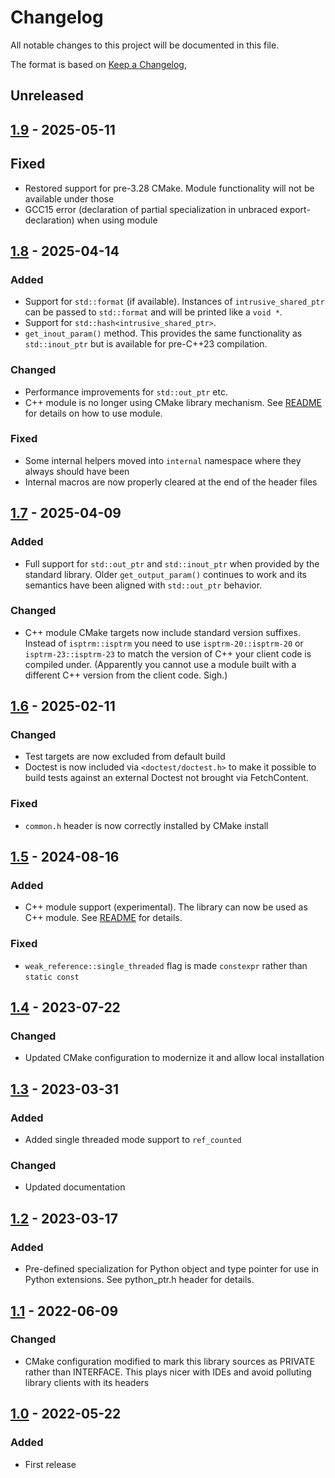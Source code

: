# Changelog
All notable changes to this project will be documented in this file.

The format is based on [Keep a Changelog](https://keepachangelog.com/en/1.0.0/),

## Unreleased

## [1.9] - 2025-05-11

## Fixed
- Restored support for pre-3.28 CMake. Module functionality will not be available under those
- GCC15 error (declaration of partial specialization in unbraced export-declaration) when using module 

## [1.8] - 2025-04-14

### Added
- Support for `std::format` (if available). Instances of `intrusive_shared_ptr` can be passed to `std::format`
  and will be printed like a `void *`.
- Support for `std::hash<intrusive_shared_ptr>`. 
- `get_inout_param()` method. This provides the same functionality as `std::inout_ptr` but is available for pre-C++23 compilation.

### Changed
- Performance improvements for `std::out_ptr` etc.
- C++ module is no longer using CMake library mechanism. See [README](README.md) for details on how to use module.

### Fixed
- Some internal helpers moved into `internal` namespace where they always should have been
- Internal macros are now properly cleared at the end of the header files 

## [1.7] - 2025-04-09

### Added
- Full support for `std::out_ptr` and `std::inout_ptr` when provided by the standard library.
  Older `get_output_param()` continues to work and its semantics have been aligned with `std::out_ptr`
  behavior.

### Changed
- C++ module CMake targets now include standard version suffixes. Instead of `isptrm::isptrm` you need
  to use `isptrm-20::isptrm-20` or `isptrm-23::isptrm-23` to match the version of C++ your client code 
  is compiled under. (Apparently you cannot use a module built with a different C++ version from the
  client code. Sigh.)

## [1.6] - 2025-02-11

### Changed
- Test targets are now excluded from default build
- Doctest is now included via `<doctest/doctest.h>` to make it possible to build 
  tests against an external Doctest not brought via FetchContent. 

### Fixed
- `common.h` header is now correctly installed by CMake install

## [1.5] - 2024-08-16

### Added
- C++ module support (experimental). The library can now be used as C++ module. See [README](https://github.com/gershnik/intrusive_shared_ptr/) for details.

### Fixed
- `weak_reference::single_threaded` flag is made `constexpr` rather than `static const`

## [1.4] - 2023-07-22

### Changed
- Updated CMake configuration to modernize it and allow local installation

## [1.3] - 2023-03-31

### Added
- Added single threaded mode support to `ref_counted`

### Changed
- Updated documentation

## [1.2] - 2023-03-17

### Added
- Pre-defined specialization for Python object and type pointer for use in Python extensions. See python_ptr.h header for details.


## [1.1] - 2022-06-09

### Changed
- CMake configuration modified to mark this library sources as PRIVATE rather than INTERFACE. This plays nicer with IDEs and avoid polluting library clients with its headers

## [1.0] - 2022-05-22

### Added
- First release

[1.0]: https://github.com/gershnik/intrusive_shared_ptr/releases/v1.0
[1.1]: https://github.com/gershnik/intrusive_shared_ptr/releases/v1.1
[1.2]: https://github.com/gershnik/intrusive_shared_ptr/releases/v1.2
[1.3]: https://github.com/gershnik/intrusive_shared_ptr/releases/v1.3
[1.4]: https://github.com/gershnik/intrusive_shared_ptr/releases/v1.4
[1.5]: https://github.com/gershnik/intrusive_shared_ptr/releases/v1.5
[1.6]: https://github.com/gershnik/intrusive_shared_ptr/releases/v1.6
[1.7]: https://github.com/gershnik/intrusive_shared_ptr/releases/v1.7
[1.8]: https://github.com/gershnik/intrusive_shared_ptr/releases/v1.8
[1.9]: https://github.com/gershnik/intrusive_shared_ptr/releases/v1.9
